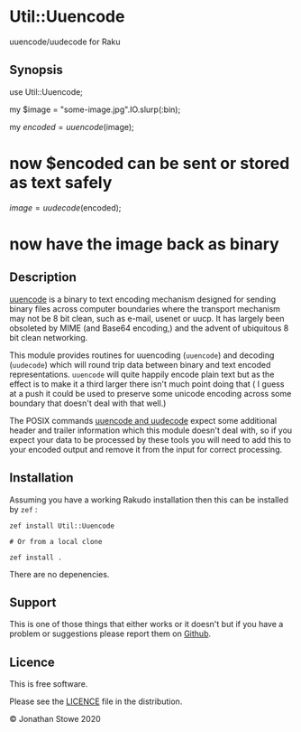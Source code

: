 # Util::Uuencode

uuencode/uudecode for Raku

## Synopsis

   use Util::Uuencode;

   my $image = "some-image.jpg".IO.slurp(:bin);

   my $encoded = uuencode($image);

   # now $encoded can be sent or stored as text safely

   $image = uudecode($encoded);

   # now have the image back as binary

## Description

[uuencode](https://en.wikipedia.org/wiki/Uuencoding) is a binary to text encoding mechanism designed for sending binary files across computer boundaries where the transport mechanism may not be 8 bit clean, such as e-mail, usenet or uucp. It has largely been obsoleted by MIME (and Base64 encoding,) and the advent of ubiquitous 8 bit clean networking.

This module provides routines for uuencoding (`uuencode`) and decoding (`uudecode`) which will round trip data between binary and text encoded representations. `uuencode` will quite happily encode plain text but as the effect is to make it a third larger there isn't much point doing that ( I guess at a push it could be used to preserve some unicode encoding across some boundary that doesn't deal with that well.)

The  POSIX commands [uuencode and uudecode](https://pubs.opengroup.org/onlinepubs/9699919799/utilities/uuencode.html) expect some additional header and trailer information which this module doesn't deal with, so if you expect your data to be processed by these tools you will need to add this to your encoded output and remove it from the input for correct processing.

## Installation

Assuming you have a working Rakudo installation then this can be installed by `zef` :

    zef install Util::Uuencode

    # Or from a local clone

    zef install .

There are no depenencies.

## Support

This is one of those things that either works or it doesn't but if you have a problem or suggestions please report them on [Github](https://github.com/jonathanstowe/Util-Uuencode/issues).

## Licence

This is free software.

Please see the [LICENCE](LICENCE) file in the distribution.

© Jonathan Stowe 2020

